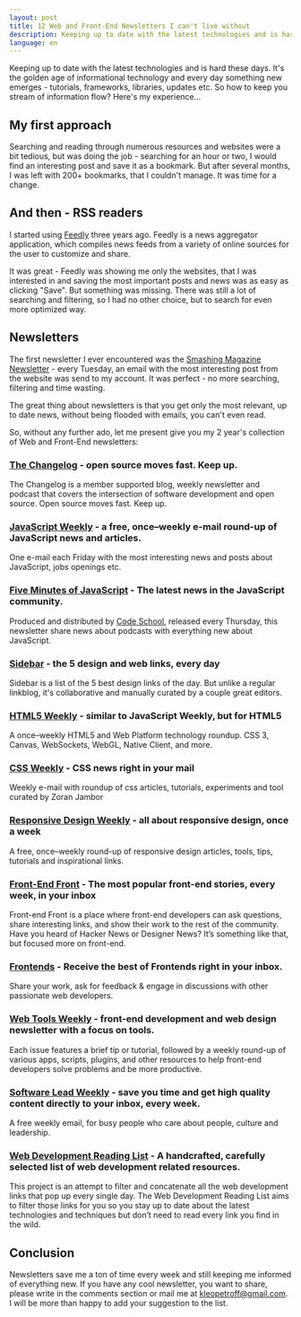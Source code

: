 ```yaml
---
layout: post
title: 12 Web and Front-End Newsletters I can't live without
description: Keeping up to date with the latest technologies and is hard these days. It's the golden age of informational technology and every day something new emerges - tutorials, frameworks, libraries, updates etc. So how to keep you stream of information flow? Here's my experience...
language: en
---
```


Keeping up to date with the latest technologies and is hard these days. It's the golden age of informational technology and every day something new emerges - tutorials, frameworks, libraries, updates etc. So how to keep you stream of information flow? Here's my experience...

##  My first approach

Searching and reading through numerous resources and websites were a bit tedious, but was doing the job - searching for an hour or two, I would find an interesting post and save it as a bookmark. But after several months, I was left with 200+ bookmarks, that I couldn't manage. It was time for a change.

## And then - RSS readers

I started using [Feedly](http://feedly.com) three years ago. Feedly is a news aggregator application, which compiles news feeds from a variety of online sources for the user to customize and share.

It was great - Feedly was showing me only the websites, that I was interested in and saving the most important posts and news was as easy as clicking "Save". But something was missing. There was still a lot of searching and filtering, so I had no other choice, but to search for even more optimized way.

## Newsletters

The first newsletter I ever encountered was the [Smashing Magazine Newsletter](http://www.smashingmagazine.com/the-smashing-newsletter/) - every Tuesday, an email with the most interesting post from the website was send to my account. It was perfect - no more searching, filtering and time wasting.

The great thing about newsletters is that you get only the most relevant, up to date news, without being flooded with emails, you can't even read.

So, without any further ado, let me present give you my 2 year's collection of Web and Front-End newsletters:

### [The Changelog](https://changelog.com) - open source moves fast. Keep up.

The Changelog is a member supported blog, weekly newsletter and podcast that covers the intersection of software development and open source. Open source moves fast. Keep up.

### [JavaScript Weekly](http://javascriptweekly.com) - a free, once–weekly e-mail round-up of JavaScript news and articles.

One e-mail each Friday with the most interesting news and posts about JavaScript, jobs openings etc.

### [Five Minutes of JavaScript](https://fivejs.codeschool.com) - The latest news in the JavaScript community.

Produced and distributed by [Code School](codeschool.com), released every Thursday, this newsletter share news about podcasts with everything new about JavaScript.

### [Sidebar](http://sidebar.io) - the 5 design and web links, every day

Sidebar is a list of the 5 best design links of the day. But unlike a regular linkblog, it's collaborative and manually curated by a couple great editors.

### [HTML5 Weekly](http://html5weekly.com) - similar to JavaScript Weekly, but for HTML5

A once–weekly HTML5 and Web Platform technology roundup.
CSS 3, Canvas, WebSockets, WebGL, Native Client, and more.

### [CSS Weekly](http://css-weekly.com) - CSS news right in your mail

Weekly e-mail with roundup of css articles, tutorials, experiments and tool
curated by Zoran Jambor

### [Responsive Design  Weekly](http://responsivedesignweekly.com) - all about responsive design, once a week

A free, once–weekly round-up of responsive design articles, tools, tips, tutorials and inspirational links.

### [Front-End Front](http://frontendfront.com) - The most popular front-end stories, every week, in your inbox

Front-end Front is a place where front-end developers can ask questions, share interesting links, and show their work to the rest of the community. Have you heard of Hacker News or Designer News? It’s something like that, but focused more on front-end.

### [Frontends](http://www.frontends.org) - Receive the best of Frontends right in your inbox.

Share your work, ask for feedback & engage in discussions with other passionate web developers.

### [Web Tools Weekly](http://webtoolsweekly.com) - front-end development and web design newsletter with a focus on tools.

Each issue features a brief tip or tutorial, followed by a weekly round-up of various apps, scripts, plugins, and other resources to help front-end developers solve problems and be more productive.

### [Software Lead Weekly](http://softwareleadweekly.com) -  save you time and get high quality content directly to your inbox, every week.

A free weekly email, for busy people who care about people, culture and leadership.

### [Web Development Reading List](https://wdrl.info) - A handcrafted, carefully selected list of web development related resources.

This project is an attempt to filter and concatenate all the web development links that pop up every single day. The Web Development Reading List aims to filter those links for you so you stay up to date about the latest technologies and techniques but don’t need to read every link you find in the wild.

## Conclusion

Newsletters save me a ton of time every week and still keeping me informed of everything new. If you have any cool newsletter, you want to share, please write in the comments section or mail me at <a href="mailto:kleopetroff@gmail.com">kleopetroff@gmail.com</a>. I will be more than happy to add your suggestion to the list.
